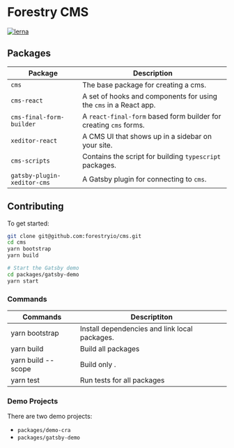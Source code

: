# Forestry CMS

[![lerna](https://img.shields.io/badge/maintained%20with-lerna-cc00ff.svg)](https://lerna.js.org/)

## Packages

| Package                     | Description                                                       |
| --------------------------- | ----------------------------------------------------------------- |
| `cms`                       | The base package for creating a cms.                              |
| `cms-react`                 | A set of hooks and components for using the `cms` in a React app. |
| `cms-final-form-builder`    | A `react-final-form` based form builder for creating `cms` forms. |
| `xeditor-react`             | A CMS UI that shows up in a sidebar on your site.                 |
| `cms-scripts`               | Contains the script for building `typescript` packages.           |
| `gatsby-plugin-xeditor-cms` | A Gatsby plugin for connecting to `cms`.                          |

## Contributing

To get started:

```bash
git clone git@github.com:forestryio/cms.git
cd cms
yarn bootstrap
yarn build

# Start the Gatsby demo
cd packages/gatsby-demo
yarn start
```

### Commands

| Commands                     | Descriptiton                                  |
| ---------------------------- | --------------------------------------------- |
| yarn bootstrap               | Install dependencies and link local packages. |
| yarn build                   | Build all packages                            |
| yarn build --scope <package> | Build only <package>.                         |
| yarn test                    | Run tests for all packages                    |

### Demo Projects

There are two demo projects:

- `packages/demo-cra`
- `packages/gatsby-demo`
